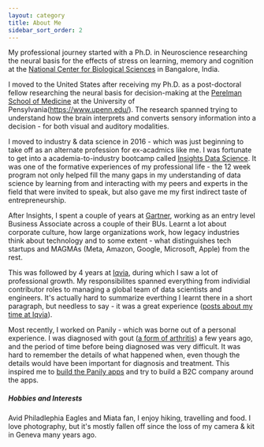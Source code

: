 ```yaml
---
layout: category
title: About Me
sidebar_sort_order: 2
---
```


My professional journey started with a Ph.D. in Neuroscience researching the neural basis for the effects of stress on learning, memory and cognition at the [National Center for Biological Sciences](https://www.ncbs.res.in/) in Bangalore, India.

I moved to the United States after receiving my Ph.D. as a post-doctoral fellow researching the neural basis for decision-making at the [Perelman School of Medicine](https://www.med.upenn.edu/) at the University of Pensylvania(https://www.upenn.edu/). The research spanned trying to understand how the brain interprets and converts sensory information into a decision - for both visual and auditory modalities.

I moved to industry & data science in 2016 - which was just beginning to take off as an alternate profession for ex-acadmics like me. I was fortunate to get into a academia-to-industry bootcamp called [Insights Data Science](https://insightfellows.com/data-science). It was one of the formative experiences of my professional life - the 12 week program not only helped fill the many gaps in my understanding of data science by learning from and interacting with my peers and experts in the field that were invited to speak, but also gave me my first indirect taste of entrepreneurship.

After Insights, I spent a couple of years at [Gartner](https://www.gartner.com), working as an entry level Business Associate across a couple of their BUs. Learnt a lot about corporate culture, how large organizations work, how legacy industries think about technology and to some extent - what distinguishes tech startups and MAGMAs (Meta, Amazon, Google, Microsoft, Apple) from the rest.

This was followed by 4 years at [Iqvia](https://www.iqvia.com), during which I saw a lot of professional growth. My responsibilites spanned everything from individial contributor roles to managing a global team of data scientists and engineers. It's actually hard to summarize everthing I learnt there in a short paragraph, but needless to say - it was a great experience ([posts about my time at Iqvia](tags.html#iqvia)).

Most recently, I worked on Panily - which was borne out of a personal experience. I was diagnosed with gout ([a form of arthritis]()) a few years ago, and the period of time before being diagnosed was very difficult. It was hard to remember the details of what happened when, even though the details would have been important for diagnosis and treatment. This inspired me to [build the Panily apps](/assets/panily.com/index.html) and try to build a B2C company around the apps.

##### Hobbies and Interests

Avid Philadlephia Eagles and Miata fan, I enjoy hiking, travelling and food. I love photography, but it's mostly fallen off since the loss of my camera & kit in Geneva many years ago.